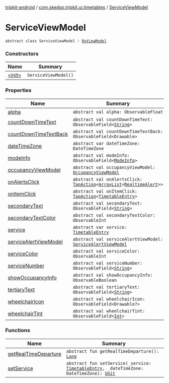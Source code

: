 [tripkit-android](../../index.md) / [com.skedgo.tripkit.ui.timetables](../index.md) / [ServiceViewModel](./index.md)

# ServiceViewModel

`abstract class ServiceViewModel : `[`RxViewModel`](../../com.skedgo.tripkit.ui.core/-rx-view-model/index.md)

### Constructors

| Name | Summary |
|---|---|
| [&lt;init&gt;](-init-.md) | `ServiceViewModel()` |

### Properties

| Name | Summary |
|---|---|
| [alpha](alpha.md) | `abstract val alpha: ObservableFloat` |
| [countDownTimeText](count-down-time-text.md) | `abstract val countDownTimeText: ObservableField<`[`String`](https://kotlinlang.org/api/latest/jvm/stdlib/kotlin/-string/index.html)`>` |
| [countDownTimeTextBack](count-down-time-text-back.md) | `abstract val countDownTimeTextBack: ObservableField<Drawable>` |
| [dateTimeZone](date-time-zone.md) | `abstract var dateTimeZone: DateTimeZone` |
| [modeInfo](mode-info.md) | `abstract val modeInfo: ObservableField<`[`ModeInfo`](../../com.skedgo.tripkit.routing/-mode-info/index.md)`>` |
| [occupancyViewModel](occupancy-view-model.md) | `abstract val occupancyViewModel: `[`OccupancyViewModel`](../../com.skedgo.tripkit.ui.trip.details.viewmodel/-occupancy-view-model/index.md) |
| [onAlertsClick](on-alerts-click.md) | `abstract val onAlertsClick: `[`TapAction`](../../com.skedgo.tripkit.ui.utils/-tap-action/index.md)`<`[`ArrayList`](https://kotlinlang.org/api/latest/jvm/stdlib/kotlin.collections/-array-list/index.html)`<`[`RealtimeAlert`](../../com.skedgo.tripkit.common.model/-realtime-alert/index.md)`>>` |
| [onItemClick](on-item-click.md) | `abstract val onItemClick: `[`TapAction`](../../com.skedgo.tripkit.ui.utils/-tap-action/index.md)`<`[`TimetableEntry`](../../com.skedgo.tripkit.ui.model/-timetable-entry/index.md)`>` |
| [secondaryText](secondary-text.md) | `abstract val secondaryText: ObservableField<`[`String`](https://kotlinlang.org/api/latest/jvm/stdlib/kotlin/-string/index.html)`>` |
| [secondaryTextColor](secondary-text-color.md) | `abstract val secondaryTextColor: ObservableInt` |
| [service](service.md) | `abstract var service: `[`TimetableEntry`](../../com.skedgo.tripkit.ui.model/-timetable-entry/index.md) |
| [serviceAlertViewModel](service-alert-view-model.md) | `abstract val serviceAlertViewModel: `[`ServiceAlertViewModel`](../../com.skedgo.tripkit.ui.trip.details.viewmodel/-service-alert-view-model/index.md) |
| [serviceColor](service-color.md) | `abstract val serviceColor: ObservableInt` |
| [serviceNumber](service-number.md) | `abstract val serviceNumber: ObservableField<`[`String`](https://kotlinlang.org/api/latest/jvm/stdlib/kotlin/-string/index.html)`>` |
| [showOccupancyInfo](show-occupancy-info.md) | `abstract val showOccupancyInfo: ObservableBoolean` |
| [tertiaryText](tertiary-text.md) | `abstract val tertiaryText: ObservableField<`[`String`](https://kotlinlang.org/api/latest/jvm/stdlib/kotlin/-string/index.html)`>` |
| [wheelchairIcon](wheelchair-icon.md) | `abstract val wheelchairIcon: ObservableField<Drawable?>` |
| [wheelchairTint](wheelchair-tint.md) | `abstract val wheelchairTint: ObservableField<`[`Int`](https://kotlinlang.org/api/latest/jvm/stdlib/kotlin/-int/index.html)`>` |

### Functions

| Name | Summary |
|---|---|
| [getRealTimeDeparture](get-real-time-departure.md) | `abstract fun getRealTimeDeparture(): `[`Long`](https://kotlinlang.org/api/latest/jvm/stdlib/kotlin/-long/index.html) |
| [setService](set-service.md) | `abstract fun setService(_service: `[`TimetableEntry`](../../com.skedgo.tripkit.ui.model/-timetable-entry/index.md)`, _dateTimeZone: DateTimeZone): `[`Unit`](https://kotlinlang.org/api/latest/jvm/stdlib/kotlin/-unit/index.html) |
